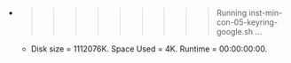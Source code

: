 * >>>>>>>>> Running inst-min-con-05-keyring-google.sh ...
  * Disk size = 1112076K. Space Used = 4K. Runtime = 00:00:00:00.

